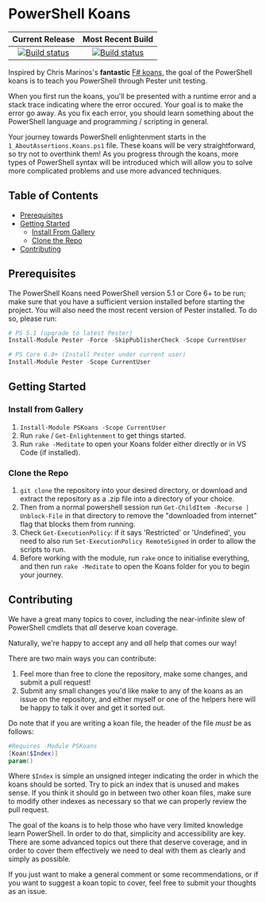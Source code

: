 # PowerShell Koans

|Current Release|Most Recent Build|
|     :---:     |      :---:      |
| [![Build status](https://ci.appveyor.com/api/projects/status/komkhtba6v3n7iji/branch/master?svg=true)](https://ci.appveyor.com/project/vexx32/pskoans/branch/master) | [![Build status](https://ci.appveyor.com/api/projects/status/komkhtba6v3n7iji?svg=true)](https://ci.appveyor.com/project/vexx32/pskoans) |

Inspired by Chris Marinos's **fantastic** [F# koans](https://github.com/ChrisMarinos/FSharpKoans), the goal of the PowerShell koans is to teach you PowerShell through Pester unit testing.

When you first run the koans, you'll be presented with a runtime error and a stack trace indicating where the error occured. Your goal is to make the error go away. As you fix each error, you should learn something about the PowerShell language and programming / scripting in general.

Your journey towards PowerShell enlightenment starts in the `1_AboutAssertions.Koans.ps1` file. These koans will be very straightforward, so try not to overthink them! As you progress through the koans, more types of PowerShell syntax will be introduced which will allow you to solve more complicated problems and use more advanced techniques.

## Table of Contents

* [Prerequisites](#prerequisites)
* [Getting Started](#getting-started)
  * [Install From Gallery](#install-from-gallery)
  * [Clone the Repo](#clone-the-repo)
* [Contributing](#contributing)

## Prerequisites

The PowerShell Koans need PowerShell version 5.1 or Core 6+ to be run; make sure that you have a sufficient version installed before starting the project. You will also need the most recent version of
Pester installed. To do so, please run:

```PowerShell
# PS 5.1 (upgrade to latest Pester)
Install-Module Pester -Force -SkipPublisherCheck -Scope CurrentUser

# PS Core 6.0+ (Install Pester under current user)
Install-Module Pester -Scope CurrentUser
```

## Getting Started

### Install from Gallery

1. `Install-Module PSKoans -Scope CurrentUser`
2. Run `rake` / `Get-Enlightenment` to get things started.
3. Run `rake -Meditate` to open your Koans folder either directly or in VS Code (if installed).

### Clone the Repo

1. `git clone` the repository into your desired directory, or download and extract the repository as a .zip file into a directory of your choice.
2. Then from a normal powershell session run `Get-ChildItem -Recurse | Unblock-File` in that directory to remove the "downloaded from internet" flag that blocks them from running.
3. Check `Get-ExecutionPolicy`: if it says 'Restricted' or 'Undefined', you need to also run `Set-ExecutionPolicy RemoteSigned` in order to allow the scripts to run.
4. Before working with the module, run `rake` once to initialise everything, and then run `rake -Meditate` to open the Koans folder for you to begin your journey.

## Contributing

We have a great many topics to cover, including the near-infinite slew of PowerShell cmdlets that _all_ deserve koan coverage.

Naturally, we're happy to accept any and _all_ help that comes our way!

There are two main ways you can contribute:

1. Feel more than free to clone the repository, make some changes, and submit a pull request!
2. Submit any small changes you'd like make to any of the koans as an issue on the repository, and either myself or one of the helpers here will be happy to talk it over and get it sorted out.

Do note that if you are writing a koan file, the header of the file *must* be as follows:

```powershell
#Requires -Module PSKoans
[Koan($Index)]
param()
```

Where `$Index` is simple an unsigned integer indicating the order in which the koans should be sorted. Try to pick an index that is unused and makes sense. If you think it should go in between two other koan files, make sure to modify other indexes as necessary so that we can properly review the pull request.

The goal of the koans is to help those who have very limited knowledge learn PowerShell. In order to do that, simplicity and accessibility are key. There are some advanced topics out there that deserve coverage, and in order to cover them effectively we need to deal with them as clearly and simply as possible.

If you just want to make a general comment or some recommendations, or if you want to suggest a koan topic to cover, feel free to submit your thoughts as an issue.
